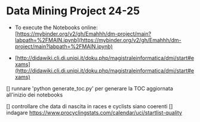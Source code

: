 # Data Mining Project 24-25

- To execute the Notebooks online: [https://mybinder.org/v2/gh/Emahhh/dm-project/main?labpath=%2FMAIN.ipynb](https://mybinder.org/v2/gh/Emahhh/dm-project/main?labpath=%2FMAIN.ipynb)

-  [http://didawiki.cli.di.unipi.it/doku.php/magistraleinformatica/dmi/start#exams](http://didawiki.cli.di.unipi.it/doku.php/magistraleinformatica/dmi/start#exams)


[] runnare 'python generate_toc.py' per generare la TOC aggiornata all'inizio dei notebooks

[] controllare che data di nascita in races e cyclists siano coerenti
[] indagare https://www.procyclingstats.com/calendar/uci/startlist-quality